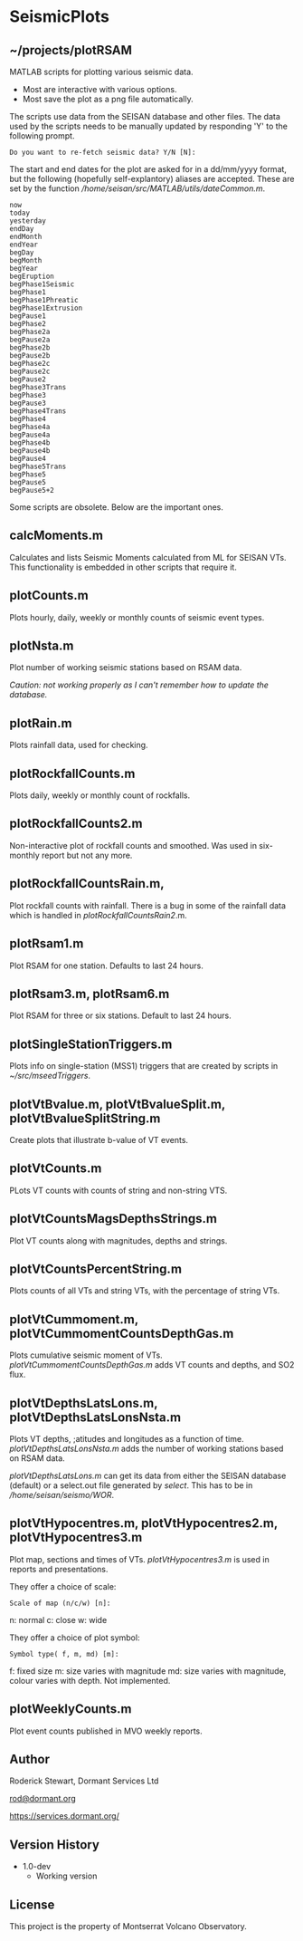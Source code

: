 # SeismicPlots

## ~/projects/plotRSAM

MATLAB scripts for plotting various seismic data. 
* Most are interactive with various options.
* Most save the plot as a png file automatically.

The scripts use data from the SEISAN database and other files. The data used by the scripts needs to be manually updated by responding 'Y' to the following prompt.

```
Do you want to re-fetch seismic data? Y/N [N]: 
```

The start and end dates for the plot are asked for in a dd/mm/yyyy format, but the following (hopefully self-explantory) aliases are accepted. These are set by the function */home/seisan/src/MATLAB/utils/dateCommon.m*.
```
now
today
yesterday
endDay
endMonth
endYear
begDay
begMonth
begYear
begEruption
begPhase1Seismic
begPhase1
begPhase1Phreatic
begPhase1Extrusion
begPause1
begPhase2
begPhase2a
begPause2a
begPhase2b
begPause2b
begPhase2c
begPause2c
begPause2
begPhase3Trans
begPhase3
begPause3
begPhase4Trans
begPhase4
begPhase4a
begPause4a
begPhase4b
begPause4b
begPause4
begPhase5Trans
begPhase5
begPause5
begPause5+2
```

Some scripts are obsolete. Below are the important ones.

## calcMoments.m

Calculates and lists Seismic Moments calculated from ML for SEISAN VTs. This functionality is embedded in other scripts that require it.

## plotCounts.m

Plots hourly, daily, weekly or monthly counts of seismic event types.

## plotNsta.m

Plot number of working seismic stations based on RSAM data.

*Caution: not working properly as I can't remember how to update the database.*

## plotRain.m

Plots rainfall data, used for checking.

## plotRockfallCounts.m

Plots daily, weekly or monthly count of rockfalls.

## plotRockfallCounts2.m

Non-interactive plot of rockfall counts and smoothed. Was used in six-monthly report but not any more.

## plotRockfallCountsRain.m, 

Plot rockfall counts with rainfall. There is a bug in some of the rainfall data which is handled in *plotRockfallCountsRain2*.m.

## plotRsam1.m

Plot RSAM for one station. Defaults to last 24 hours.

## plotRsam3.m, plotRsam6.m

Plot RSAM for three or six stations. Default to last 24 hours.

## plotSingleStationTriggers.m

Plots info on single-station (MSS1) triggers that are created by scripts in *~/src/mseedTriggers*.

## plotVtBvalue.m, plotVtBvalueSplit.m, plotVtBvalueSplitString.m

Create plots that illustrate b-value of VT events.

## plotVtCounts.m

PLots VT counts with counts of string and non-string VTS.

## plotVtCountsMagsDepthsStrings.m

Plot VT counts along with magnitudes, depths and strings.

## plotVtCountsPercentString.m

Plots counts of all VTs and string VTs, with the percentage of string VTs.

## plotVtCummoment.m, plotVtCummomentCountsDepthGas.m

Plots cumulative seismic moment of VTs. *plotVtCummomentCountsDepthGas.m* adds VT counts and depths, and SO2 flux.

## plotVtDepthsLatsLons.m, plotVtDepthsLatsLonsNsta.m

Plots VT depths, ;atitudes and longitudes as a function of time. *plotVtDepthsLatsLonsNsta.m* adds the number of working stations based on RSAM data.

*plotVtDepthsLatsLons.m* can get its data from either the SEISAN database (default) or a select.out file generated by *select*. This has to be in */home/seisan/seismo/WOR*.


## plotVtHypocentres.m, plotVtHypocentres2.m, plotVtHypocentres3.m

Plot map, sections and times of VTs. *plotVtHypocentres3.m* is used in reports and presentations.

They offer a choice of scale:

```
Scale of map (n/c/w) [n]:
```
n: normal
c: close
w: wide

They offer a choice of plot symbol:
```
Symbol type( f, m, md) [m]:
```
f: fixed size
m: size varies with magnitude
md: size varies with magnitude, colour varies with depth. Not implemented.


## plotWeeklyCounts.m

Plot event counts published in MVO weekly reports.

## Author

Roderick Stewart, Dormant Services Ltd

rod@dormant.org

https://services.dormant.org/

## Version History

* 1.0-dev
    * Working version

## License

This project is the property of Montserrat Volcano Observatory.
